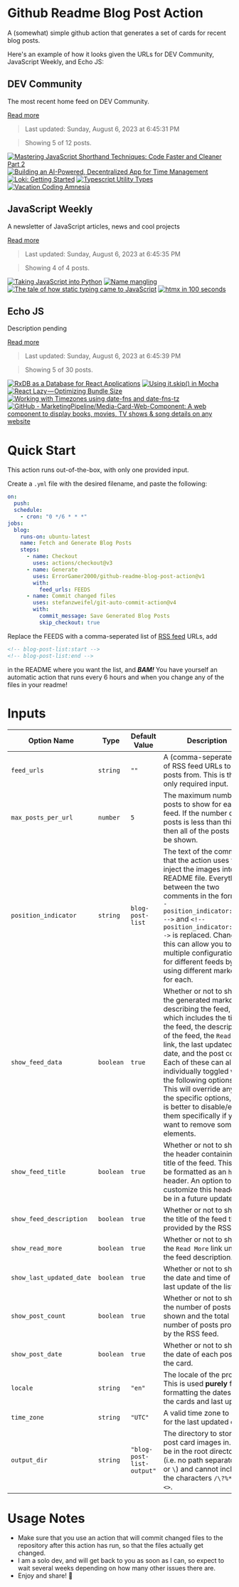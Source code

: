 # Github Readme Blog Post Action

A (somewhat) simple github action that generates a set of cards for recent blog posts.

Here's an example of how it looks given the URLs for DEV Community, JavaScript Weekly, and Echo JS:

<!-- post-list:start -->
## DEV Community

The most recent home feed on DEV Community.

[Read more](https://dev.to)
> Last updated: Sunday, August 6, 2023 at 6:45:31 PM

> Showing 5 of 12 posts.

[![Mastering JavaScript Shorthand Techniques: Code Faster and Cleaner Part 2](https://raw.githubusercontent.com/ErrorGamer2000/github-readme-blog-post-action/main/generated_files/DEV_Community/Mastering_JavaScript_Shorthand_Techniques__Code_Faster_and_Cleaner_Part_2.svg)](https://dev.to/abidullah786/mastering-javascript-shorthand-techniques-code-faster-and-cleaner-part-2-4n2n)
[![Building an AI-Powered, Decentralized App for Time Management](https://raw.githubusercontent.com/ErrorGamer2000/github-readme-blog-post-action/main/generated_files/DEV_Community/Building_an_AI-Powered__Decentralized_App_for_Time_Management.svg)](https://dev.to/github/building-an-ai-powered-decentralized-app-for-time-management-88l)
[![Loki: Getting Started](https://raw.githubusercontent.com/ErrorGamer2000/github-readme-blog-post-action/main/generated_files/DEV_Community/Loki__Getting_Started.svg)](https://dev.to/joachim8675309/loki-getting-started-n8o)
[![Typescript Utility Types](https://raw.githubusercontent.com/ErrorGamer2000/github-readme-blog-post-action/main/generated_files/DEV_Community/Typescript_Utility_Types.svg)](https://dev.to/kevin-uehara/typescript-utility-types-7nm)
[![Vacation Coding Amnesia](https://raw.githubusercontent.com/ErrorGamer2000/github-readme-blog-post-action/main/generated_files/DEV_Community/Vacation_Coding_Amnesia.svg)](https://dev.to/klc/vacation-coding-amnesia-d11)


## JavaScript Weekly

A newsletter of JavaScript articles, news and cool projects

[Read more](https://javascriptweekly.com/)
> Last updated: Sunday, August 6, 2023 at 6:45:35 PM

> Showing 4 of 4 posts.

[![Taking JavaScript into Python](https://raw.githubusercontent.com/ErrorGamer2000/github-readme-blog-post-action/main/generated_files/JavaScript_Weekly/Taking_JavaScript_into_Python.svg)](https://javascriptweekly.com/issues/650)
[![Name mangling](https://raw.githubusercontent.com/ErrorGamer2000/github-readme-blog-post-action/main/generated_files/JavaScript_Weekly/Name_mangling.svg)](https://javascriptweekly.com/issues/649)
[![The tale of how static typing came to JavaScript](https://raw.githubusercontent.com/ErrorGamer2000/github-readme-blog-post-action/main/generated_files/JavaScript_Weekly/The_tale_of_how_static_typing_came_to_JavaScript.svg)](https://javascriptweekly.com/issues/648)
[![htmx in 100 seconds](https://raw.githubusercontent.com/ErrorGamer2000/github-readme-blog-post-action/main/generated_files/JavaScript_Weekly/htmx_in_100_seconds.svg)](https://javascriptweekly.com/issues/647)


## Echo JS

Description pending

[Read more](
http://www.echojs.com
)
> Last updated: Sunday, August 6, 2023 at 6:45:39 PM

> Showing 5 of 30 posts.

[![
RxDB as a Database for React Applications
](https://raw.githubusercontent.com/ErrorGamer2000/github-readme-blog-post-action/main/generated_files/_Echo_JS_/_RxDB_as_a_Database_for_React_Applications_.svg)](
https://rxdb.info/articles/react-database.html
)
[![Using `it.skip()` in Mocha](https://raw.githubusercontent.com/ErrorGamer2000/github-readme-blog-post-action/main/generated_files/_Echo_JS_/Using_`it.skip()`_in_Mocha.svg)](
https://masteringjs.io/tutorials/mocha/it-skip
)
[![React Lazy — Optimizing Bundle Size](https://raw.githubusercontent.com/ErrorGamer2000/github-readme-blog-post-action/main/generated_files/_Echo_JS_/React_Lazy_—_Optimizing_Bundle_Size.svg)](https://levelup.gitconnected.com/react-lazy-optimizing-bundle-size-fd82f4de2382)
[![Working with Timezones using date-fns and date-fns-tz](https://raw.githubusercontent.com/ErrorGamer2000/github-readme-blog-post-action/main/generated_files/_Echo_JS_/Working_with_Timezones_using_date-fns_and_date-fns-tz.svg)](
https://masteringjs.io/tutorials/date-fns/tz
)
[![GitHub - MarketingPipeline/Media-Card-Web-Component: A web component to display books, movies, TV shows & song details on any website](https://raw.githubusercontent.com/ErrorGamer2000/github-readme-blog-post-action/main/generated_files/_Echo_JS_/GitHub_-_MarketingPipeline_Media-Card-Web-Component__A_web_component_to_display_books__movies__TV_shows___song_details_on_any_website.svg)](https://github.com/MarketingPipeline/Media-Card-Web-Component)


<!-- post-list:end -->

# Quick Start

This action runs out-of-the-box, with only one provided input.

Create a `.yml` file with the desired filename, and paste the following:

```yml
on:
  push:
  schedule:
    - cron: "0 */6 * * *"
jobs:
  blog:
    runs-on: ubuntu-latest
    name: Fetch and Generate Blog Posts
    steps:
      - name: Checkout
        uses: actions/checkout@v3
      - name: Generate
        uses: ErrorGamer2000/github-readme-blog-post-action@v1
        with:
          feed_urls: FEEDS
      - name: Commit changed files
        uses: stefanzweifel/git-auto-commit-action@v4
        with:
          commit_message: Save Generated Blog Posts
          skip_checkout: true
```

Replace the FEEDS with a comma-seperated list of [RSS feed](https://rss.com/blog/how-do-rss-feeds-work/) URLs, add

```md
<!-- blog-post-list:start -->
<!-- blog-post-list:end -->
```

in the README where you want the list, and **_BAM!_** You have yourself an automatic action that runs every 6 hours and when you change any of the files in your readme!

# Inputs

<table>
  <thead>
    <tr>
      <th>Option Name</th>
      <th>Type</th>
      <th>Default Value</th>
      <th>Description</th>
    </tr>
  </thead>
  <tbody>
    <tr>
      <td><code>feed_urls</code></td>
      <td><code>string</code></td>
      <td><code>""</code></td>
      <td>A (comma-seperated) list of RSS feed URLs to load posts from. This is the only required input.</td>
    </tr>
    <tr>
      <td><code>max_posts_per_url</code></td>
      <td><code>number</code></td>
      <td><code>5</code></td>
      <td>The maximum number of posts to show for each feed. If the number of posts is less than this, then all of the posts will be shown.</td>
    </tr>
    <tr>
      <td><code>position_indicator</code></td>
      <td><code>string</code></td>
      <td><code>blog-post-list</code></td>
      <td>The text of the comments that the action uses to inject the images into the README file. Everything between the two comments in the form <code>&lt;!-- position_indicator:start --&gt;</code> and <code>&lt;!-- position_indicator:end --&gt;</code> is replaced. Changing this can allow you to use multiple configurations for different feeds by using different markers for each.</td>
    </tr>
    <tr>
      <td><code>show_feed_data</code></td>
      <td><code>boolean</code></td>
      <td><code>true</code></td>
      <td>Whether or not to show the generated markdown describing the feed, which includes the title of the feed, the description of the feed, the <code>Read More</code> link, the last updated date, and the post count. Each of these can also be individually toggled with the following options. This will override any of the specific options, so it is better to disable/enable them specifically if you want to remove some elements.</td>
    </tr>
    <tr>
      <td><code>show_feed_title</code></td>
      <td><code>boolean</code></td>
      <td><code>true</code></td>
      <td>Whether or not to show the header containing the title of the feed. This will be formatted as an <code>h2</code> header. An option to customize this header will be in a future update.</td>
    </tr>
    <tr>
      <td><code>show_feed_description</code></td>
      <td><code>boolean</code></td>
      <td><code>true</code></td>
      <td>Whether or not to show the title of the feed that is provided by the RSS feed.</td>
    </tr>
    <tr>
      <td><code>show_read_more</code></td>
      <td><code>boolean</code></td>
      <td><code>true</code></td>
      <td>Whether or not to show the <code>Read More</code> link under the feed description.</td>
    </tr>
    <tr>
      <td><code>show_last_updated_date</code></td>
      <td><code>boolean</code></td>
      <td><code>true</code></td>
      <td>Whether or not to show the date and time of the last update of the list.</td>
    </tr>
    <tr>
      <td><code>show_post_count</code></td>
      <td><code>boolean</code></td>
      <td><code>true</code></td>
      <td>Whether or not to show the number of posts shown and the total number of posts provided by the RSS feed.</td>
    </tr>
    <tr>
      <td><code>show_post_date</code></td>
      <td><code>boolean</code></td>
      <td><code>true</code></td>
      <td>Whether or not to show the date of each post on the card.</td>
    </tr>
    <tr>
      <td><code>locale</code></td>
      <td><code>string</code></td>
      <td><code>"en"</code></td>
      <td>The locale of the project. This is used <strong>purely</strong> for formatting the dates of the cards and last update.</td>
    </tr>
    <tr>
      <td><code>time_zone</code></td>
      <td><code>string</code></td>
      <td><code>"UTC"</code></td>
      <td>A valid time zone to use for the last updated date.</td>
    </tr>
    <tr>
      <td><code>output_dir</code></td>
      <td><code>string</code></td>
      <td><code>"blog-post-list-output"</code></td>
      <td>The directory to store the post card images in. Must be in the root directory (i.e. no path separators <code>/</code> or <code>\</code>) and cannot include the characters <code>/\?%*:|"&lt;&gt;</code>.</td>
    </tr>
<!--
    <tr>
      <td><code></code></td>
      <td><cde></cde></td>
      <td><code></code></td>
      <td></td>
    </tr>
-->
  </tbody>
</table>

# Usage Notes

- Make sure that you use an action that will commit changed files to the repository after this action has run, so that the files actually get changed.
- I am a solo dev, and will get back to you as soon as I can, so expect to wait several weeks depending on how many other issues there are.
- Enjoy and share! 🤗
